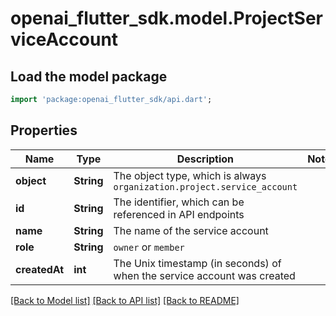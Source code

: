 # openai_flutter_sdk.model.ProjectServiceAccount

## Load the model package
```dart
import 'package:openai_flutter_sdk/api.dart';
```

## Properties
Name | Type | Description | Notes
------------ | ------------- | ------------- | -------------
**object** | **String** | The object type, which is always `organization.project.service_account` | 
**id** | **String** | The identifier, which can be referenced in API endpoints | 
**name** | **String** | The name of the service account | 
**role** | **String** | `owner` or `member` | 
**createdAt** | **int** | The Unix timestamp (in seconds) of when the service account was created | 

[[Back to Model list]](../README.md#documentation-for-models) [[Back to API list]](../README.md#documentation-for-api-endpoints) [[Back to README]](../README.md)


